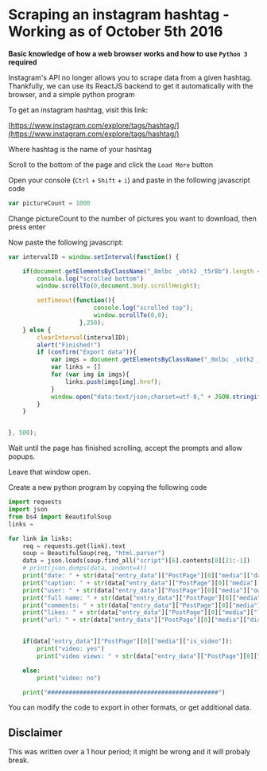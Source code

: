 # Scraping an instagram hashtag - Working as of October 5th  2016

**Basic knowledge of how a web browser works and how to use `Python 3` required**

Instagram's API no longer allows you to scrape data from a given hashtag. Thankfully, we can use its ReactJS backend to get it automatically with the browser, and a simple python program

To get an instagram hashtag, visit this link:

[https://www.instagram.com/explore/tags/hashtag/](https://www.instagram.com/explore/tags/hashtag/)

Where hashtag is the name of your hashtag

Scroll to the bottom of the page and click the `Load More` button

Open your console (`Ctrl` + `Shift` + `i`) and paste in the following javascript code

```javascript
var pictureCount = 1000
```

Change pictureCount to the number of pictures you want to download, then press enter

Now paste the following javascript:

```javascript
var intervalID = window.setInterval(function() {

    if(document.getElementsByClassName("_8mlbc _vbtk2 _t5r8b").length < pictureCount){
        console.log("scrolled bottom")
        window.scrollTo(0,document.body.scrollHeight);

        setTimeout(function(){
                        console.log("scrolled top");
                        window.scrollTo(0,0);
                    },250);
    } else {
        clearInterval(intervalID);
        alert("Finished!")
        if (confirm("Export data")){
            var imgs = document.getElementsByClassName("_8mlbc _vbtk2 _t5r8b")
            var links = []
            for (var img in imgs){
                links.push(imgs[img].href);
            }
            window.open("data:text/json;charset=utf-8," + JSON.stringify(links))
        }
    }


}, 500);
```

Wait until the page has finished scrolling, accept the prompts and allow popups.

Leave that window open.

Create a new python program by copying the following code

```python
import requests
import json
from bs4 import BeautifulSoup
links =

for link in links:
    req = requests.get(link).text
    soup = BeautifulSoup(req, "html.parser")
    data = json.loads(soup.find_all("script")[6].contents[0][21:-1])
    # print(json.dumps(data, indent=4))
    print("date: " + str(data["entry_data"]["PostPage"][0]["media"]["date"]))
    print("caption: " + str(data["entry_data"]["PostPage"][0]["media"]["caption"]))
    print("user: " + str(data["entry_data"]["PostPage"][0]["media"]["owner"]["username"]))
    print("full name: " + str(data["entry_data"]["PostPage"][0]["media"]["owner"]["full_name"]))
    print("comments: " + str(data["entry_data"]["PostPage"][0]["media"]["comments"]["count"]))
    print("likes: " + str(data["entry_data"]["PostPage"][0]["media"]["likes"]["count"]))
    print("url: " + str(data["entry_data"]["PostPage"][0]["media"]["display_src"]))


    if(data["entry_data"]["PostPage"][0]["media"]["is_video"]):
        print("video: yes")
        print("video views: " + str(data["entry_data"]["PostPage"][0]["media"]["video_views"]))

    else:
        print("video: no")

    print("################################################")
```

You can modify the code to export in other formats, or get additional data.

## Disclaimer
This was written over a 1 hour period; it might be wrong and it will probaly break.
